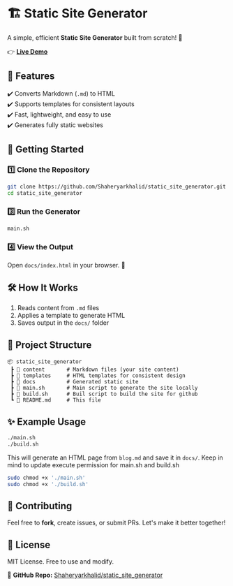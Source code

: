 # 🏗️ Static Site Generator  

A simple, efficient **Static Site Generator** built from scratch! 🚀  

👉 **[Live Demo](https://shaheryarkhalid.github.io/Static_Site_Generator/)**  

## 📌 Features  
✔️ Converts Markdown (`.md`) to HTML  
✔️ Supports templates for consistent layouts  
✔️ Fast, lightweight, and easy to use  
✔️ Generates fully static websites  

## 🚀 Getting Started  

### 1️⃣ Clone the Repository  
```bash
git clone https://github.com/Shaheryarkhalid/static_site_generator.git  
cd static_site_generator
```

### 3️⃣ Run the Generator  
```bash
main.sh
```

### 4️⃣ View the Output  
Open `docs/index.html` in your browser. 🎉  

## 🛠️ How It Works  
1. Reads content from `.md` files  
2. Applies a template to generate HTML  
3. Saves output in the `docs/` folder  

## 📂 Project Structure  
```
📦 static_site_generator  
 ┣ 📂 content       # Markdown files (your site content)  
 ┣ 📂 templates     # HTML templates for consistent design  
 ┣ 📂 docs          # Generated static site  
 ┣ 📜 main.sh       # Main script to generate the site locally
 ┣ 📜 build.sh      # Buil script to build the site for github  
 ┗ 📜 README.md     # This file  
```

## ✨ Example Usage  
```bash
./main.sh
./build.sh
```
This will generate an HTML page from `blog.md` and save it in `docs/`.
Keep in mind to update execute permission for main.sh and build.sh

```bash
sudo chmod +x './main.sh'
sudo chmod +x './build.sh'
```

## 📢 Contributing  
Feel free to **fork**, create issues, or submit PRs. Let's make it better together!  

## 📜 License  
MIT License. Free to use and modify.  

🔗 **GitHub Repo:** [Shaheryarkhalid/static_site_generator](https://github.com/Shaheryarkhalid/static_site_generator)  
